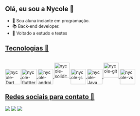## Olá, eu sou a Nycole 🖖

- 📖 Sou aluna inciante em programação.
- 📚 Back-end developer.
- 🌺 Voltado a estudo e testes 

 <div>
  <a href= "https://www.linkedin.com/in/nycole-pio-rodrigues-908b08260/">
  <a href= "mailto:nycolepio244@gmail.com">
  </div> 
  
  ## Tecnologias  📙
  <div style="display: inline_block"><br>
    <img align="center" alt="nycole-Dart" height="50" width="50"  img src="https://cdn.jsdelivr.net/gh/devicons/devicon/icons/dart/dart-plain-wordmark.svg" />        
    <img align="center" alt="nycole-fluttter" height="50" width="50" img src="https://cdn.jsdelivr.net/gh/devicons/devicon/icons/flutter/flutter-original.svg" / >   
  <img align= "center" alt="nycole-android" height="50" width="50" img src="https://cdn.jsdelivr.net/gh/devicons/devicon/icons/android/android-plain-wordmark.svg" />
   <img align= "center " alt="nycole-solidity" height="50" width="50" img src="https://cdn.jsdelivr.net/gh/devicons/devicon/icons/solidity/solidity-plain.svg" />  
   <img align="center" alt="nycole-js" height="50" width="50" img src="https://cdn.jsdelivr.net/gh/devicons/devicon/icons/javascript/javascript-original.svg"/>
   <img align="center" alt="nycole-Java" heigth="50" width="50" img src="https://cdn.jsdelivr.net/gh/devicons/devicon/icons/java/java-original.svg" />    
       <img align= "center " alt="nycole-git" height="50" width="50"  img src="https://cdn.jsdelivr.net/gh/devicons/devicon/icons/git/git-original.svg" />    
       <img align= "center" alt= "nycole-vs" height="50" width="50" img src="https://cdn.jsdelivr.net/gh/devicons/devicon/icons/vscode/vscode-original.svg" />          
    </div>
   
  ## Redes sociais para contato 📰
   
  <div>
    <a href= "https://www.linkedin.com/in/nycole-pio-rodrigues-908b08260/" target="_blank"><img src="https://img.shields.io/badge/-LinkedIn-%230077B5?style=for-the-badge&logo=linkedin&logoColor=white" target="_blank"></a>
   <a href= "mailto:nycolepio244@gmail.com" target= "_blank"><img src="https://img.shields.io/badge/-Gmail-%23333?style=for-the-badge&logo=gmail&logoColor=white" target="_blank"></a>
   <a href= "https://www.instagram.com/nycole_pio00/"  target="_blank"><img src="https://img.shields.io/badge/-Instagram-%23E4405F?style=for-the-badge&logo=instagram&logoColor=white" target="_blank"></a>
  
   
     
  </div>
